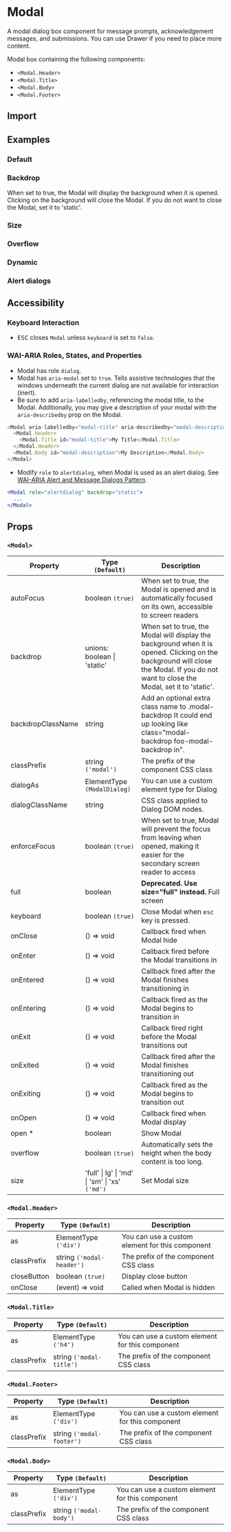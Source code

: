 # Modal

A modal dialog box component for message prompts, acknowledgement messages, and submissions. You can use Drawer if you need to place more content.

Modal box containing the following components:

- `<Modal.Header>`
- `<Modal.Title>`
- `<Modal.Body>`
- `<Modal.Footer>`

## Import

<!--{include:(components/modal/fragments/import.md)}-->

## Examples

### Default

<!--{include:`basic.md`}-->

### Backdrop

When set to true, the Modal will display the background when it is opened. Clicking on the background will close the Modal. If you do not want to close the Modal, set it to 'static'.

<!--{include:`backdrop.md`}-->

### Size

<!--{include:`size.md`}-->

### Overflow

<!--{include:`overflow.md`}-->

### Dynamic

<!--{include:`dynamic.md`}-->

### Alert dialogs

<!--{include:`alert-dialog.md`}-->

## Accessibility

### Keyboard Interaction

- <kbd>ESC</kbd> closes `Modal` unless `keyboard` is set to `false`.

### WAI-ARIA Roles, States, and Properties

- Modal has role `dialog`.
- Modal has `aria-modal` set to `true`. Tells assistive technologies that the windows underneath the current dialog are not available for interaction (inert).
- Be sure to add `aria-labelledby`, referencing the modal title, to the Modal. Additionally, you may give a description of your modal with the `aria-describedby` prop on the Modal.

```js
<Modal aria-labelledby="modal-title" aria-describedby="modal-description">
  <Modal.Header>
    <Modal.Title id="modal-title">My Title</Modal.Title>
  </Modal.Header>
  <Modal.Body id="modal-description">My Description</Modal.Body>
</Modal>
```

- Modify `role` to `alertdialog`, when Modal is used as an alert dialog. See [WAI-ARIA Alert and Message Dialogs Pattern](https://www.w3.org/TR/wai-aria-practices/#alertdialog).

```jsx
<Modal role="alertdialog" backdrop="static">
  ...
</Modal>
```

## Props

### `<Modal>`

| Property          | Type `(Default)`                                               | Description                                                                                                                                                                            |
| ----------------- | -------------------------------------------------------------- | -------------------------------------------------------------------------------------------------------------------------------------------------------------------------------------- |
| autoFocus         | boolean `(true)`                                               | When set to true, the Modal is opened and is automatically focused on its own, accessible to screen readers                                                                            |
| backdrop          | unions: boolean &#124; 'static'                                | When set to true, the Modal will display the background when it is opened. Clicking on the background will close the Modal. If you do not want to close the Modal, set it to 'static'. |
| backdropClassName | string                                                         | Add an optional extra class name to .modal-backdrop It could end up looking like class="modal-backdrop foo-modal-backdrop in".                                                         |
| classPrefix       | string `('modal')`                                             | The prefix of the component CSS class                                                                                                                                                  |
| dialogAs          | ElementType `(ModalDialog)`                                    | You can use a custom element type for Dialog                                                                                                                                           |
| dialogClassName   | string                                                         | CSS class applied to Dialog DOM nodes.                                                                                                                                                 |
| enforceFocus      | boolean `(true)`                                               | When set to true, Modal will prevent the focus from leaving when opened, making it easier for the secondary screen reader to access                                                    |
| full              | boolean                                                        | **Deprecated. Use size="full" instead.** Full screen                                                                                                                                   |
| keyboard          | boolean `(true)`                                               | Close Modal when `esc` key is pressed.                                                                                                                                                 |
| onClose           | () => void                                                     | Callback fired when Modal hide                                                                                                                                                         |
| onEnter           | () => void                                                     | Callback fired before the Modal transitions in                                                                                                                                         |
| onEntered         | () => void                                                     | Callback fired after the Modal finishes transitioning in                                                                                                                               |
| onEntering        | () => void                                                     | Callback fired as the Modal begins to transition in                                                                                                                                    |
| onExit            | () => void                                                     | Callback fired right before the Modal transitions out                                                                                                                                  |
| onExited          | () => void                                                     | Callback fired after the Modal finishes transitioning out                                                                                                                              |
| onExiting         | () => void                                                     | Callback fired as the Modal begins to transition out                                                                                                                                   |
| onOpen            | () => void                                                     | Callback fired when Modal display                                                                                                                                                      |
| open \*           | boolean                                                        | Show Modal                                                                                                                                                                             |
| overflow          | boolean `(true)`                                               | Automatically sets the height when the body content is too long.                                                                                                                       |
| size              | 'full' &#124; lg' &#124; 'md' &#124; 'sm' &#124; 'xs' `('md')` | Set Modal size                                                                                                                                                                         |

### `<Modal.Header>`

| Property    | Type `(Default)`          | Description                                     |
| ----------- | ------------------------- | ----------------------------------------------- |
| as          | ElementType `('div')`     | You can use a custom element for this component |
| classPrefix | string `('modal-header')` | The prefix of the component CSS class           |
| closeButton | boolean `(true)`          | Display close button                            |
| onClose     | (event) => void           | Called when Modal is hidden                     |

### `<Modal.Title>`

| Property    | Type `(Default)`         | Description                                     |
| ----------- | ------------------------ | ----------------------------------------------- |
| as          | ElementType `('h4')`     | You can use a custom element for this component |
| classPrefix | string `('modal-title')` | The prefix of the component CSS class           |

### `<Modal.Footer>`

| Property    | Type `(Default)`          | Description                                     |
| ----------- | ------------------------- | ----------------------------------------------- |
| as          | ElementType `('div')`     | You can use a custom element for this component |
| classPrefix | string `('modal-footer')` | The prefix of the component CSS class           |

### `<Modal.Body>`

| Property    | Type `(Default)`        | Description                                     |
| ----------- | ----------------------- | ----------------------------------------------- |
| as          | ElementType `('div')`   | You can use a custom element for this component |
| classPrefix | string `('modal-body')` | The prefix of the component CSS class           |
